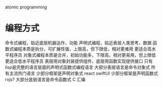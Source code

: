 atomic programming
# 编程方式
命令式编程，贴近底层机器运作，功能
声明式编程，贴近表层人类思考，数据
函数式编程本质是拆分，可扩展性强，上限高，但下限低，相对更难用
	更适合高水平程序员
对象式编程本质是合并，初始功能多，下限高，相对更易用，但上限低
	更适合低水平程序员
表层用对象封装提供组件，底层用函数实现提供接口
只有lisp是完整的语言层面的声明式函数式编程语言
大部分表层语言是命令对象式 所有主流热门语言
少部分框架是声明对象式 react swiftUI
少部分框架是声明函数式 rxjs?
大部分底层语言是命令函数式 C 汇编
